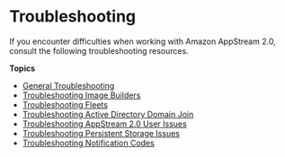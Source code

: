 # Troubleshooting<a name="troubleshooting"></a>

If you encounter difficulties when working with Amazon AppStream 2\.0, consult the following troubleshooting resources\.

**Topics**
+ [General Troubleshooting](troubleshooting-general.md)
+ [Troubleshooting Image Builders](troubleshooting-image-builder.md)
+ [Troubleshooting Fleets](troubleshooting-fleets.md)
+ [Troubleshooting Active Directory Domain Join](troubleshooting-active-directory.md)
+ [Troubleshooting AppStream 2\.0 User Issues](troubleshooting-client.md)
+ [Troubleshooting Persistent Storage Issues](troubleshooting-persistent-storage.md)
+ [Troubleshooting Notification Codes](troubleshooting-notification-codes.md)